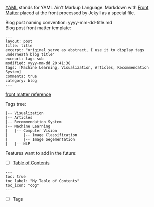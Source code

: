 [YAML](http://yaml.org/) stands for YAML Ain't Markup Language. Markdown with [Front Matter](https://jekyllrb.com/docs/frontmatter/) placed at the front processed by Jekyll as a special file.   

Blog post naming convention: yyyy-mm-dd-title.md  
Blog post front matter template:  
```
---
layout: post
title: title
excerpt: "original serve as abstract, I use it to display tags underneath blog title"
exceprt: tags-sub
modified: yyyy-mm-dd 20:41:38
tags: [Machine Learning, Visualization, Articles, Recommendation System]
comments: true
category: blog
---
```
[front matter reference](https://ncsu-libraries.github.io/jekyll-academic-docs/documentation/)  

Tags tree:
```
|-- Visualization
|-- Articles
|-- Recommendation System
|-- Machine Learning
|   |-- Computer Vision
|       |-- Image Classification
|       |-- Image Segementation
|   |-- NLP
```

Features want to add in the future:  
* [ ] [Table of Contents](https://mmistakes.github.io/minimal-mistakes/docs/layouts/)  
```
---
toc: true
toc_label: "My Table of Contents"
toc_icon: "cog"
---
```

* [ ] Tags

